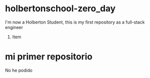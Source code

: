 # holbertonschool-zero_day
I'm now a Holberton Student, this is my first repository as a full-stack engineer


1. Item 
# mi primer repositorio

No he podido

